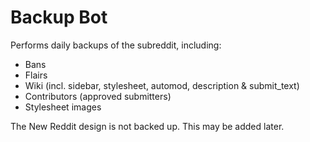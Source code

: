 # Backup Bot

Performs daily backups of the subreddit, including:

* Bans
* Flairs
* Wiki (incl. sidebar, stylesheet, automod, description & submit\_text)
* Contributors (approved submitters)
* Stylesheet images

The New Reddit design is not backed up. This may be added later.
